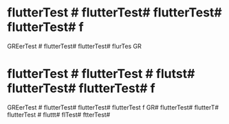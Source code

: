 # flutterTest # flutterTest# flutterTest# flutterTest# f
GREerTest # flutterTest# flutterTest# flurTes
GR
# flutterTest # flutterTest # flutst# flutterTest# flutterTest# f
GREerTest # flutterTest# flutterTest# flutterTest f
GR# flutterTest# flutterT# flutterTest # fluttt# flTest# ftterTest#

